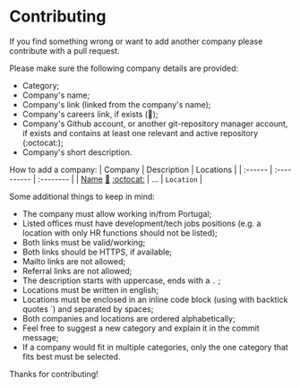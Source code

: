 # Contributing

If you find something wrong or want to add another company please contribute with a pull request.

Please make sure the following company details are provided:
- Category;
- Company's name;
- Company's link (linked from the company's name);
- Company's careers link, if exists (🚀);
- Company's Github account, or another git-repository manager account, if exists and contains at least one relevant and active repository (:octocat:);
- Company's short description.

How to add a company:
| Company | Description | Locations |
| :------ | :---------- | :-------- |
| [Name]() [:rocket:]() [:octocat:]() | ... | `Location` |

Some additional things to keep in mind:
- The company must allow working in/from Portugal;
- Listed offices must have development/tech jobs positions (e.g. a location with only HR functions should not be listed);
- Both links must be valid/working;
- Both links should be HTTPS, if available;
- Mailto links are not allowed;
- Referral links are not allowed;
- The description starts with uppercase, ends with a `.`<!-- and fits in a single line (70 chars max) --> ;
- Locations must be written in english;
- Locations must be enclosed in an inline code block (using with backtick quotes `) and separated by spaces;
- Both companies and locations are ordered alphabetically;
- Feel free to suggest a new category and explain it in the commit message;
- If a company would fit in multiple categories, only the one category that fits best must be selected.

Thanks for contributing!
